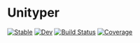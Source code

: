 # Unityper

[![Stable](https://img.shields.io/badge/docs-stable-blue.svg)](https://YingboMa.github.io/Unityper.jl/stable)
[![Dev](https://img.shields.io/badge/docs-dev-blue.svg)](https://YingboMa.github.io/Unityper.jl/dev)
[![Build Status](https://github.com/YingboMa/Unityper.jl/workflows/CI/badge.svg)](https://github.com/YingboMa/Unityper.jl/actions)
[![Coverage](https://codecov.io/gh/YingboMa/Unityper.jl/branch/master/graph/badge.svg)](https://codecov.io/gh/YingboMa/Unityper.jl)
